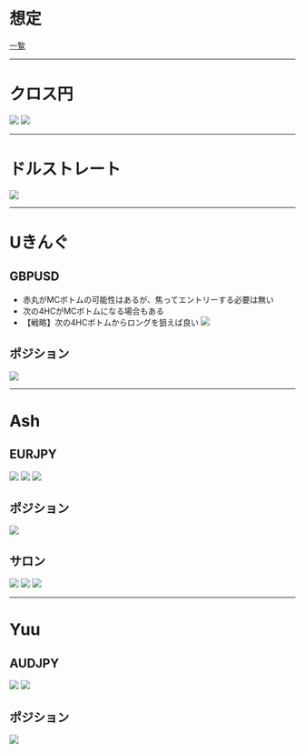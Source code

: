 # 想定
[一覧](../../index.md)

---
# クロス円
![](img/2022-12-28-17-51-30.png)
![](img/2022-12-28-17-52-02.png)

---
# ドルストレート
![](img/2022-12-28-17-53-09.png)

---
# Uきんぐ
## GBPUSD
- 赤丸がMCボトムの可能性はあるが、焦ってエントリーする必要は無い
- 次の4HCがMCボトムになる場合もある
- 【戦略】次の4HCボトムからロングを狙えば良い
![](img/2022-12-28-17-34-53.png)

## ポジション
![](img/2022-12-28-17-37-08.png)

---
# Ash
## EURJPY
![](img/2022-12-28-17-45-59.png)
![](img/2022-12-28-17-46-34.png)
![](img/2022-12-28-17-46-16.png)

## ポジション
![](img/2022-12-28-17-47-04.png)

## サロン
![](img/2022-12-28-17-48-38.png)
![](img/2022-12-29-16-54-37.png)
![](img/2022-12-29-16-54-55.png)

---
# Yuu
## AUDJPY
![](img/2022-12-28-17-49-22.png)
![](img/2022-12-28-17-49-56.png)

## ポジション
![](img/2022-12-28-17-50-35.png)




